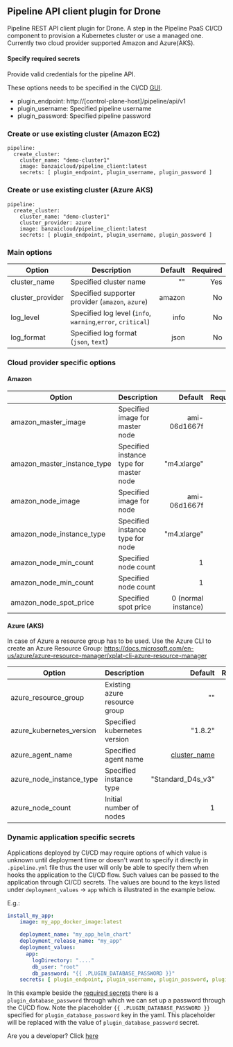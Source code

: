 
## Pipeline API client plugin for Drone

Pipeline REST API client plugin for Drone. A step in the Pipeline PaaS CI/CD component to provision a Kubernetes cluster or use a managed one. Currently two cloud provider supported Amazon and Azure(AKS).

#### Specify required secrets

Provide valid credentials for the pipeline API.

These options needs to be specified in the CI/CD [GUI](https://github.com/banzaicloud/pipeline/blob/master/docs/pipeline-howto.md#cicd-secrets).

* plugin_endpoint: http://[control-plane-host]/pipeline/api/v1
* plugin_username: Specified pipeline username
* plugin_password: Specified pipeline password


### Create or use existing cluster (Amazon EC2)

    pipeline:
      create_cluster:
        cluster_name: "demo-cluster1"
        image: banzaicloud/pipeline_client:latest
        secrets: [ plugin_endpoint, plugin_username, plugin_password ]

### Create or use existing cluster (Azure AKS)
    pipeline:
      create_cluster:
        cluster_name: "demo-cluster1"
        cluster_provider: azure
        image: banzaicloud/pipeline_client:latest
        secrets: [ plugin_endpoint, plugin_username, plugin_password ]

### Main options

| Option           | Description             | Default  | Required |
| -------------    | ----------------------- | --------:| --------:|
| cluster_name     | Specified cluster name  | ""       | Yes      |
| cluster_provider | Specified supporter provider (`amazon`, `azure`) | amazon   | No       |
| log_level        | Specified log level (`info`, `warning`,`error`, `critical`) | info   | No       |
| log_format       | Specified log format (`json`, `text`) | json   | No       |

### Cloud provider specific options

#### Amazon
| Option                      | Description              | Default  | Required |
| -------------               | -----------------------  | --------:| --------:|
| amazon_master_image         | Specified image for master node  | ami-06d1667f| No       |
| amazon_master_instance_type | Specified instance type for master node | "m4.xlarge"   | No       |
| amazon_node_image           | Specified image for node | ami-06d1667f| No       |
| amazon_node_instance_type   | Specified instance type for node | "m4.xlarge"   | No       |
| amazon_node_min_count       | Specified node count | 1   | No       |
| amazon_node_min_count       | Specified node count | 1   | No       |
| amazon_node_spot_price      | Specified spot price | 0 (normal instance)   | No       |

#### Azure (AKS)

In case of Azure a resource group has to be used. Use the Azure CLI to create an Azure Resource Group:
https://docs.microsoft.com/en-us/azure/azure-resource-manager/xplat-cli-azure-resource-manager

| Option                      | Description                      | Default  | Required |
| -------------               | -----------------------          | ----------:| --------:|
| azure_resource_group        | Existing azure resource group     | ""        | Yes     |
| azure_kubernetes_version    | Specified kubernetes version | "1.8.2"            | No      |
| azure_agent_name            | Specified agent name         | [cluster_name](#main-options)       | No      |
| azure_node_instance_type    | Specified instance type      | "Standard_D4s_v3"  | No      |
| azure_node_count            | Initial number of nodes      | 1 | No | 

### Dynamic application specific secrets

Applications deployed by CI/CD may require options of which value is unknown until deployment time or doesn't want to specify it directly in `.pipeline.yml` file thus the user will only be able to specify them when hooks the application to the CI/CD flow. Such values can be passed to the application through CI/CD secrets. The values are bound to the keys listed under `deployment_values` -> `app` which is illustrated in the example below.

E.g.:

```yaml
install_my_app:
    image: my_app_docker_image:latest

    deployment_name: "my_app_helm_chart"
    deployment_release_name: "my_app"
    deployment_values:
      app:
        logDirectory: "...."
        db_user: "root"
        db_password: "{{ .PLUGIN_DATABASE_PASSWORD }}"
    secrets: [ plugin_endpoint, plugin_username, plugin_password, plugin_database_password ]
```

In this example beside the [required secrets](#specify-required-secrets) there is a `plugin_database_password` through which we can set up a password through the CI/CD flow. Note the placeholder `{{ .PLUGIN_DATABASE_PASSWORD }}` specified for `plugin_database_password` key in the yaml. This placeholder will be replaced with the value of `plugin_database_password` secret.


Are you a developer? Click [here](dev.md)
